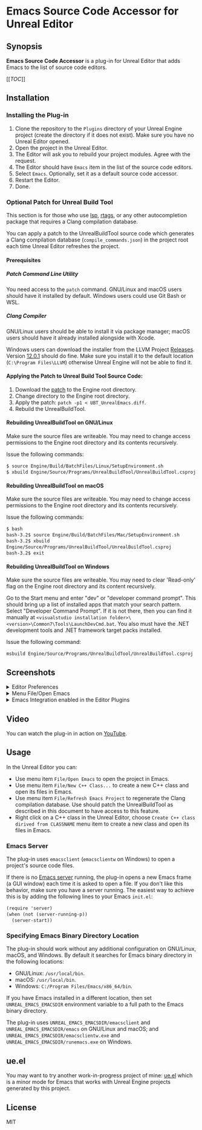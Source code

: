 # Emacs Source Code Accessor for Unreal Editor

## Synopsis

**Emacs Source Code Accessor** is a plug-in for Unreal Editor that adds Emacs to the list of source code editors.

[[_TOC_]]

## Installation

### Installing the Plug-in

1. Clone the repository to the `Plugins` directory of your Unreal Engine project (create the directory if it does not exist). Make sure you have no Unreal Editor opened.
2. Open the project in the Unreal Editor.
3. The Editor will ask you to rebuild your project modules. Agree with the request.
4. The Editor should have `Emacs` item in the list of the source code editors.
5. Select `Emacs`. Optionally, set it as a default source code accessor.
6. Restart the Editor.
7. Done.

### Optional Patch for Unreal Build Tool

This section is for those who use [lsp](https://emacs-lsp.github.io/lsp-mode/), [rtags](https://github.com/Andersbakken/rtags), or any other autocompletion package that requires a Clang compilation database.

You can apply a patch to the UnrealBuildTool source code which generates a Clang compilation database (`compile_commands.json`) in the project root each time Unreal Editor refreshes the project.

#### Prerequisites

##### Patch Command Line Utility

You need access to the `patch` command. 
GNU/Linux and macOS users should have it installed by default. 
Windows users could use Git Bash or WSL.

##### Clang Compiler

GNU/Linux users should be able to install it via package manager; macOS users should have it already installed alongside with Xcode.

Windows users can download the installer from the LLVM Project [Releases](https://github.com/llvm/llvm-project/releases). Version [12.0.1](https://github.com/llvm/llvm-project/releases/download/llvmorg-12.0.1/LLVM-12.0.1-win64.exe) should do fine. Make sure you install it to the default location (`C:\Program Files\LLVM`) otherwise Unreal Engine will not be able to find it.
</details>

#### Applying the Patch to Unreal Build Tool Source Code:

1. Download the [patch](Source/UBT/UBT_UnrealEmacs.diff) to the Engine root directory.
2. Change directory to the Engine root directory.
3. Apply the patch: `patch -p1 < UBT_UnrealEmacs.diff`.
4. Rebuild the UnrealBuildTool.

#### Rebuilding UnrealBuildTool on GNU/Linux

Make sure the source files are writeable.
You may need to change access permissions to the Engine root directory and its contents recursively.

Issue the following commands:

```shell
$ source Engine/Build/BatchFiles/Linux/SetupEnvironment.sh 
$ xbuild Engine/Source/Programs/UnrealBuildTool/UnrealBuildTool.csproj
```

#### Rebuilding UnrealBuildTool on macOS

Make sure the source files are writeable.
You may need to change access permissions to the Engine root directory and its contents recursively.

Issue the following commands:

```shell
$ bash
bash-3.2$ source Engine/Build/BatchFiles/Mac/SetupEnvironment.sh 
bash-3.2$ xbuild Engine/Source/Programs/UnrealBuildTool/UnrealBuildTool.csproj
bash-3.2$ exit
```

#### Rebuilding UnrealBuildTool on Windows

Make sure the source files are writeable. You may need to clear 'Read-only' flag
on the Engine root directory and its content recursively.

Go to the Start menu and enter "dev" or "developer command prompt".
This should bring up a list of installed apps that match your search pattern.
Select "Developer Command Prompt".
If it is not there, then you can find it manually at `<visualstudio installation folder>\<version>\Common7\Tools\LaunchDevCmd.bat`.
You also must have the .NET development tools and .NET framework target packs installed.

Issue the following command:

```shell
msbuild Engine/Source/Programs/UnrealBuildTool/UnrealBuildTool.csproj
```

## Screenshots

<details><summary>Editor Preferences</summary>
![Editor Preferences/General/Source Code](PlugInScreenShots/editor-preferences-general-source-code.png "Editor Preferences")
</details>
<details><summary>Menu File/Open Emacs</summary>
![Menu File/Open Emacs](PlugInScreenShots/menu-file-open-in-emacs.png "Menu File/Open Emacs")
</details>
<details><summary>Emacs Integration enabled in the Editor Plugins</summary>
![Emacs Integration enabled in the Editor Plugins](PlugInScreenShots/list-of-plug-ins.png "Emacs Integration enabled in the Editor Plugins")
</details>

## Video

You can watch the plug-in in action on [YouTube](https://www.youtube.com/watch?v=x73daC58qQc).

## Usage

In the Unreal Editor you can:

- Use menu item `File/Open Emacs` to open the project in Emacs.
- Use menu item `File/New C++ Class...` to create a new C++ class and open its files in Emacs.
- Use menu item `File/Refresh Emacs Project` to regenerate the Clang compilation database. Use should patch the UnrealBuildTool as described in this document to have access to this feature.
- Right click on a C++ class in the Unreal Editor, choose `Create C++ class dirived from CLASSNAME` menu item to create a new class and open its files in Emacs.

### Emacs Server

The plug-in uses `emacsclient` (`emacsclientw` on Windows) to open a project's source code files.

If there is no [Emacs server](https://www.gnu.org/software/emacs/manual/html_node/emacs/Emacs-Server.html) running, the
plug-in opens a new Emacs frame (a GUI window) each time it is asked to open a file. 
If you don't like this behavior, make sure you have a server running.
The easiest way to achieve this is by adding the following lines to your Emacs `init.el`:

```elisp
(require 'server)
(when (not (server-running-p))
  (server-start))
```

### Specifying Emacs Binary Directory Location

The plug-in should work without any additional configuration on GNU/Linux, macOS, and Windows.
By default it searches for Emacs binary directory in the following locations:

- GNU/Linux: `/usr/local/bin`.
- macOS: `/usr/local/bin`.
- Windows: `C:/Program Files/Emacs/x86_64/bin`.

If you have Emacs installed in a different location, then set `UNREAL_EMACS_EMACSDIR` environment variable to a full path to the Emacs binary directory.

The plug-in uses `UNREAL_EMACS_EMACSDIR/emacsclient` and `UNREAL_EMACS_EMACSDIR/emacs` on GNU/Linux and macOS; and `UNREAL_EMACS_EMACSDIR/emacsclientw.exe` and `UNREAL_EMACS_EMACSDIR/runemacs.exe` on Windows.

## ue.el

You may want to try another work-in-progress project of mine: [ue.el](https://gitlab.com/unrealemacs/ue.el) which is a minor mode for Emacs that works with Unreal Engine projects generated by this project.

## License

MIT
